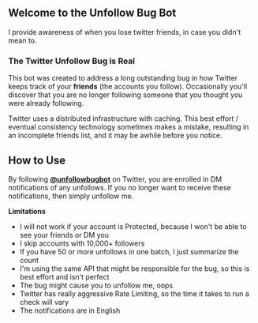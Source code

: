 ## Welcome to the Unfollow Bug Bot

I provide awareness of when you lose twitter friends, in case you didn't mean to.

### The Twitter Unfollow Bug is Real

This bot was created to address a long outstanding bug in how Twitter keeps track of your **friends** (the accounts you follow).  Occasionally you'll discover that you are no longer following someone that you thought you were already following.

Twitter uses a distributed infrastructure with caching.  This best effort / eventual consistency technology sometimes makes a mistake, resulting in an incomplete friends list, and it may be awhile before you notice.


## How to Use

By following **[@unfollowbugbot](https://twitter.com/unfollowbugbot)** on Twitter, you are enrolled in DM notifications of any unfollows.  If you no longer want to receive these notifications, then simply unfollow me.

**Limitations**
- I will not work if your account is Protected, because I won't be able to see your friends or DM you
- I skip accounts with 10,000+ followers
- If you have 50 or more unfollows in one batch, I just summarize the count
- I'm using the same API that might be responsible for the bug, so this is best effort and isn't perfect
- The bug might cause you to unfollow me, oops
- Twitter has really aggressive Rate Limiting, so the time it takes to run a check will vary
- The notifications are in English

